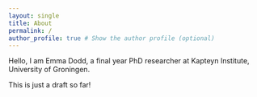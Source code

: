 ```yaml
---
layout: single
title: About
permalink: /
author_profile: true # Show the author profile (optional)
---
```


Hello, I am Emma Dodd, a final year PhD researcher at Kapteyn Institute, University of Groningen. 


This is just a draft so far!


